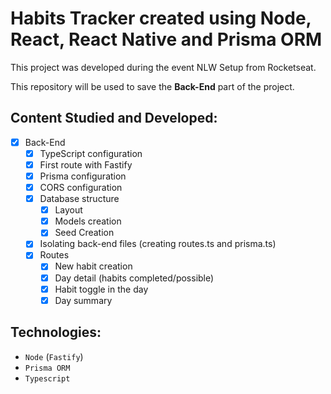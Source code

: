 # Habits Tracker created using Node, React, React Native and Prisma ORM

This project was developed during the event NLW Setup from Rocketseat.

This repository will be used to save the **Back-End** part of the project.

## Content Studied and Developed:

- [x] Back-End
  - [x] TypeScript configuration
  - [x] First route with Fastify
  - [x] Prisma configuration
  - [x] CORS configuration
  - [x] Database structure
    - [x] Layout
    - [x] Models creation
    - [x] Seed Creation
  - [x] Isolating back-end files (creating routes.ts and prisma.ts)
  - [x] Routes
    - [x] New habit creation
    - [x] Day detail (habits completed/possible)
    - [x] Habit toggle in the day
    - [x] Day summary

## Technologies:

- `Node` (`Fastify`)
- `Prisma ORM`
- `Typescript`
